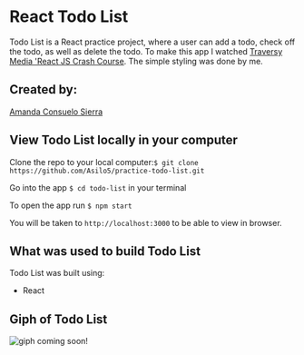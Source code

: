 # React Todo List 

Todo List is a React practice project, where a user can add a todo, check off the todo, as well as delete the todo.
To make this app I watched [Traversy Media 'React JS Crash Course](https://www.youtube.com/watch?v=sBws8MSXN7A). The simple styling was done by me.

## Created by:
[Amanda Consuelo Sierra](https://github.com/Asilo5)

## View Todo List locally in your computer

Clone the repo to your local computer:``` $ git clone https://github.com/Asilo5/practice-todo-list.git ```

Go into the app ``` $ cd todo-list ``` in your terminal

To open the app run ``` $ npm start ```

You will be taken to ``` http://localhost:3000 ``` to be able to view in browser.

## What was used to build Todo List

Todo List was built using:
  - React
  
## Giph of Todo List

![giph coming soon! ]()

